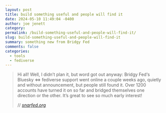 ```yaml
---
layout: post
title: build something useful and people will find it
date: 2024-05-10 11:49:04 -0400
author: joe jenett
category: 
permalink: /build-something-useful-and-people-will-find-it/
slug: build-something-useful-and-people-will-find-it
summary: something new from Bridgy Fed
comments: false
categories:
  - tools
  - fediverse
---
```

<blockquote class="quoteback" data-title="" data-author="//Ryan Barrett" data-avatar="https://snarfed.org/ryan_profile_medium.jpg" cite="https://snarfed.org/2024-05-04_52915">
	<p>
		Hi all! Well, I didn’t plan it, but word got out anyway: Bridgy Fed‘s Bluesky <=> fediverse support went online a couple weeks ago, quietly and without announcement, but people still found it. Over 1200 accounts have turned it on so far and bridged themselves one direction or the other. It’s great to see so much early interest!
	</p>
	<footer>
		// 
		<cite>
			<a href="https://snarfed.org/2024-05-04_52915">snarfed.org</a>
		</cite>
	</footer>
</blockquote>
<a style="display:none;" href="https://brid.gy/publish/mastodon"><small>(cross-posted to mastodon)</small></a>